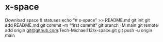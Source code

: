 # x-space
Download space &amp; statuses
echo "# x-space" >> README.md
git init
git add README.md
git commit -m "first commit"
git branch -M main
git remote add origin git@github.com:Tech-Michael112/x-space.git
git push -u origin main
